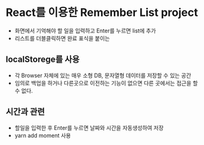 # React를 이용한 Remember List project
* 화면에서 기억해야 할 일을 입력하고 Enter를 누르면 list에 추가
* 리스트를 더블클릭하면 완료 표식을 붙이는

## localStorege를 사용
* 각 Browser 자체에 있는 매우 소형 DB, 문자열형 데이터를 저장할 수 있는 공간
* 임의로 백업을 하거나 다른곳으로 이전하는 기능이 없으면 다른 곳에서는 접근을 할 수 없다.

## 시간과 관련

- 할일을 입력한 후 Enter를 누르면 날짜와 시간을 자동생성하여 저장
- yarn add moment 사용